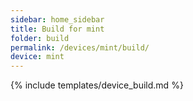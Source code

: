 ```yaml
---
sidebar: home_sidebar
title: Build for mint
folder: build
permalink: /devices/mint/build/
device: mint
---
```

{% include templates/device_build.md %}
